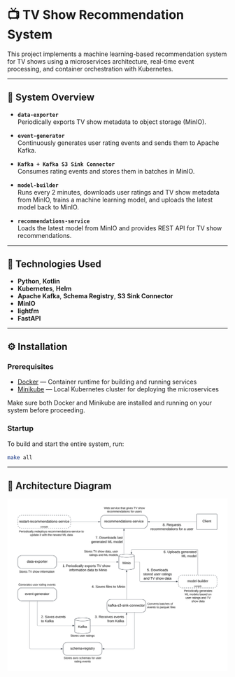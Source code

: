 # 📺 TV Show Recommendation System

This project implements a machine learning-based recommendation system for TV shows using a microservices architecture, real-time event processing, and container orchestration with Kubernetes.

---

## 🧩 System Overview

- **`data-exporter`**  
  Periodically exports TV show metadata to object storage (MinIO).

- **`event-generator`**  
  Continuously generates user rating events and sends them to Apache Kafka.

- **`Kafka + Kafka S3 Sink Connector`**  
  Consumes rating events and stores them in batches in MinIO.

- **`model-builder`**  
  Runs every 2 minutes, downloads user ratings and TV show metadata from MinIO, trains a machine learning model, and uploads the latest model back to MinIO.

- **`recommendations-service`**  
  Loads the latest model from MinIO and provides REST API for TV show recommendations.

---

## 🔧 Technologies Used

- **Python**, **Kotlin**
- **Kubernetes**, **Helm**
- **Apache Kafka**, **Schema Registry**, **S3 Sink Connector**
- **MinIO**
- **lightfm**
- **FastAPI**
---

## ⚙️ Installation

### Prerequisites

- [Docker](https://www.docker.com/get-started) — Container runtime for building and running services
- [Minikube](https://minikube.sigs.k8s.io/docs/start/) — Local Kubernetes cluster for deploying the microservices

Make sure both Docker and Minikube are installed and running on your system before proceeding.

### Startup

To build and start the entire system, run:

```bash
make all
```

---

## 📐 Architecture Diagram
<img src="docs/architecture.svg" alt="Architecture">